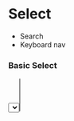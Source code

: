 # Select

- Search
- Keyboard nav

### Basic Select

<Select title="Category" />

### Multi Select

<Select title="Category" multiple/>

# Date Range

<DateRange />

# Accordion

- Supports markdown

<Accordion>
  <AccordionItem title="Basic item">
    This is the first item's accordion body.
  </AccordionItem>
<AccordionItem title="Item with markdown">

This includes some markdown things like `code` and lists:

1. this works
1. like normal

</AccordionItem>
  <AccordionItem title="Item 3">
    This is the third item's accordion body.
  </AccordionItem>
</Accordion>

Qui mollit laboris laborum laborum reprehenderit irure ex mollit. Sunt ex aute consectetur dolore aliquip deserunt ea. Consectetur do ipsum irure duis laborum officia Lorem irure magna Lorem officia qui esse. Laborum ipsum commodo officia labore occaecat enim duis consequat tempor esse aliqua nulla cupidatat sit.

# Tabs

<Tabs>
  <Tab title="Bare Content">
    Some content 
  </Tab> 
  <Tab title=Markdown>

Some **markdown** content Anim sit eu consequat ex irure laboris Lorem veniam elit incididunt. Id quis Lorem ut ullamco consectetur. Laborum ullamco do laborum ullamco proident voluptate ullamco ipsum. Adipisicing est tempor culpa in duis incididunt anim adipisicing labore culpa velit. Irure qui labore pariatur esse quis. Cillum enim voluptate dolor nostrud et elit magna exercitation aliqua elit mollit sunt cupidatat.Anim sit eu consequat ex irure laboris Lorem veniam elit incididunt. Id quis Lorem ut ullamco consectetur. Laborum ullamco do laborum ullamco proident voluptate ullamco ipsum. Adipisicing est tempor culpa in duis incididunt anim adipisicing labore culpa velit. Irure qui labore pariatur esse quis. Cillum enim voluptate dolor nostrud et elit magna exercitation aliqua elit mollit sunt cupidatat.

  </Tab>
</Tabs>

Irure qui labore pariatur esse quis. Cillum enim voluptate dolor nostrud et elit magna exercitation aliqua elit mollit sunt cupidatat.Anim sit eu consequat ex irure laboris Lorem veniam elit incididunt. Id quis Lorem ut ullamco consectetur. Laborum ullamco do laborum ullamco proident voluptate ullamco ipsum. Adipisicing est tempor culpa in duis incididunt anim adipisicing labore culpa velit. Irure qui labore pariatur esse quis. Cillum enim voluptate dolor nostrud et elit magna exercitation aliqua elit mollit sunt cupidatat.
